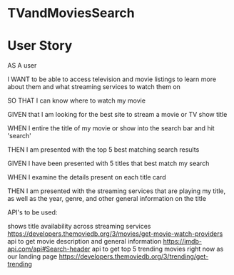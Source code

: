 # TVandMoviesSearch


# User Story

AS A user 

I WANT to be able to access television and movie listings to learn more about them and what streaming services to watch them on

SO THAT I can know where to watch my movie

GIVEN that I am looking for the best site to stream a movie or TV show title

WHEN I entire the title of my movie or show into the search bar and hit 'search'

THEN I am presented with the top 5 best matching search results

GIVEN I have been presented with 5 titles that best match my search

WHEN I examine the details present on each title card

THEN I am presented with the streaming services that are playing my title, as well as the year, genre, and other general information on the title


API's to be used:

shows title availability across streaming services https://developers.themoviedb.org/3/movies/get-movie-watch-providers
api to get movie description and general information https://imdb-api.com/api#Search-header 
api to get top 5 trending movies right now as our landing page https://developers.themoviedb.org/3/trending/get-trending

